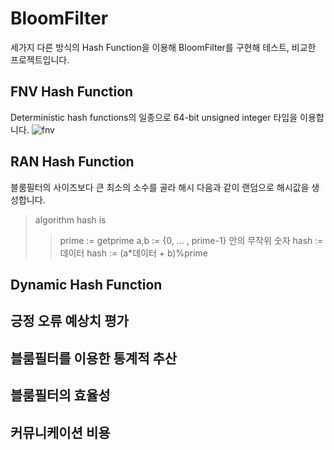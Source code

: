 # BloomFilter
세가지 다른 방식의 Hash Function을 이용해 BloomFilter를 구현해 테스트, 비교한 프로젝트입니다.  
## FNV Hash Function
Deterministic hash functions의 일종으로 64-bit unsigned integer 타입을 이용합니다.
![fnv](https://user-images.githubusercontent.com/49792776/83942457-6e41f600-a82e-11ea-8d90-969f59c1e442.PNG)

## RAN Hash Function
블룸필터의 사이즈보다 큰 최소의 소수를 골라 해시 다음과 같이 랜덤으로 해시값을 생성합니다.  
>algorithm hash is
>>prime := getprime
>>a,b := {0, ... , prime-1} 안의 무작위 숫자
>>hash := 데이터
>>hash := (a*데이터 + b)%prime

## Dynamic Hash Function
## 긍정 오류 예상치 평가
## 블룸필터를 이용한 통계적 추산
## 블룸필터의 효율성
## 커뮤니케이션 비용 
